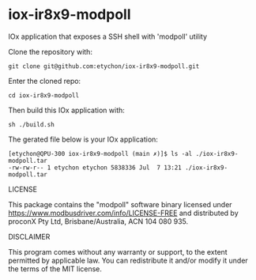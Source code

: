 # iox-ir8x9-modpoll
IOx application that exposes a SSH shell with 'modpoll' utility

Clone the repository with: 

```
git clone git@github.com:etychon/iox-ir8x9-modpoll.git
```

Enter the cloned repo:

```
cd iox-ir8x9-modpoll
```

Then build this IOx application with:

```
sh ./build.sh
```

The gerated file below is your IOx application:

```
[etychon@QPU-300 iox-ir8x9-modpoll (main ✗)]$ ls -al ./iox-ir8x9-modpoll.tar
-rw-rw-r-- 1 etychon etychon 5838336 Jul  7 13:21 ./iox-ir8x9-modpoll.tar
```

LICENSE

This package contains the "modpoll" software binary licensed under https://www.modbusdriver.com/info/LICENSE-FREE and distributed by proconX Pty Ltd, Brisbane/Australia, ACN 104 080 935.

DISCLAIMER

This program comes without any warranty or support, to the extent permitted by applicable law. You can redistribute it and/or modify it under the terms of the MIT license.
